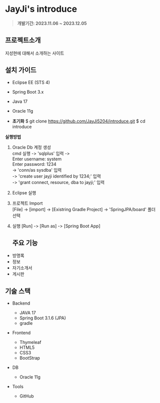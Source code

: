 # JayJi's introduce
> **개발기간: 2023.11.06 ~ 2023.12.05**

## 프로젝트소개

지성현에 대해서 소개하는 사이트

## 설치 가이드
- Eclipse EE (STS 4)  
- Spring Boot 3.x
- Java 17
- Oracle 11g

- **초기화**
   $ git clone https://github.com/JayJi5204/introduce.git
   $ cd introduce

   
**실행방법**  

1. Oracle Db 계정 생성   
   cmd 실행 -> 'sqlplus' 입력 ->   
   Enter username: system   
   Enter password: 1234   
   -> 'conn/as sysdba' 입력   
   -> 'create user jayji identified by 1234;' 입력   
   -> 'grant connect, resource, dba to jayji;' 입력   
2. Eclipse 실행   
3. 프로젝트 Import   
   [File] -> [import] -> [Existring Gradle Project] -> 'SpringJPA/board' 폴더 선택   
4. 실행
   [Run] -> [Run as] -> [Spring Boot App]

   ## 주요 기능

- 방명록
- 정보
- 자기소개서
- 게시판

## 기술 스택

- Backend
  - JAVA 17
  - Spring Boot 3.1.6 (JPA)
  - gradle
    
- Frontend    
  - Thymeleaf
  - HTML5
  - CSS3
  - BootStrap

- DB
  - Oracle 11g

- Tools
  - GitHub
